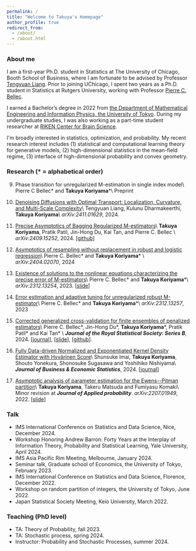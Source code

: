 ```yaml
---
permalink: /
title: "Welcome to Takuya's Homepage"
author_profile: true
redirect_from: 
  - /about/
  - /about.html
---
```


### About me
I am a first-year Ph.D. student in Statistics at The University of Chicago, Booth School of Business, where I am fortunate to be advised by Professor [Tengyuan Liang](https://tyliang.github.io/). Prior to joining UChicago, I spent two years as a Ph.D. student in Statistics at Rutgers University, working with Professor [Pierre C. Bellec](https://statweb.rutgers.edu/PCB71/). 

I earned a Bachelor’s degree in 2022 from [the Department of Mathematical Engineering and Information Physics, the University of Tokyo](https://www.keisu.t.u-tokyo.ac.jp/en/).  During my undergraduate studies, I was also working as a part-time student researcher at [RIKEN Center for Brain Science](https://cbs.riken.jp/en/). 
<!-- CBS, focusing on the asymptotic theory of combinatorial stochastic processes. -->

I'm broadly interested in statistics, optimization, and probability. My recent research interest includes (1) statistical and computational learning theory for generative models, (2) high-dimensional statistics in the mean-field regime, (3) interface of high-dimensional probability and convex geometry. 


### Research (\* = alphabetical order)
9. Phase transition for unregularized M-estimation in single index model\\
Pierre C Bellec\* and __Takuya Koriyama__\*\\
Preprint

8. [Denoising Diffusions with Optimal Transport: Localization, Curvature, and Multi-Scale Complexity](https://arxiv.org/abs/2411.01629)\\
Tengyuan Liang, Kulunu Dharmakeerthi, __Takuya Koriyama__\\
*arXiv:2411.01629*, 2024.

7. [Precise Asymptotics of Bagging Regularized M-estimators](https://arxiv.org/abs/2409.15252)\\
__Takuya Koriyama__, Pratik Patil, Jin-Hong Du, Kai Tan, and Pierre C. Bellec \\
*arXiv:2409.15252*, 2024. [[github](https://github.com/jaydu1/subagging-asymptotics)]

6. [Asymptotics of resampling without replacement in robust and logistic regression](https://arxiv.org/abs/2404.02070)\\
Pierre C. Bellec\* and __Takuya Koriyama__\* \\
*arXiv:2404.02070*, 2024

5. [Existence of solutions to the nonlinear equations characterizing the precise error of M-estimators](https://arxiv.org/abs/2312.13254)\\
Pierre C. Bellec\* and __Takuya Koriyama__\*\\
*arXiv:2312.13254*, 2023. [[slide](../files/nonlinear_system_slide.pdf)]

4. [Error estimation and adaptive tuning for unregularized robust M-estimator](https://arxiv.org/abs/2312.13257)\\
Pierre C. Bellec\* and __Takuya Koriyama__\*\\
*arXiv:2312.13257*, 2023

3. [Corrected generalized cross-validation for finite ensembles of penalized estimators](https://arxiv.org/abs/2310.01374)\\
Pierre C. Bellec\*, Jin-Hong Du\*, __Takuya Koriyama__\*, Pratik Patil\* and Kai Tan\* \\
__*Journal of the Royal Statistical Society: Series B*__, 2024. [[journal](https://doi.org/10.1093/jrsssb/qkae092)], [[slide](../files/slide_cgcv.pdf)], [[github](https://github.com/kaitan365/CorrectedGCV)].

2. [Fully Data-driven Normalized and Exponentiated Kernel Density Estimator with Hyvärinen Score](https://arxiv.org/abs/2212.00984)\\
Shunsuke Imai, __Takuya Koriyama__, Shouto Yonekura, Shonosuke Sugasawa and Yoshihiko Nishiyama\\
__*Journal of Business & Economic Statistics*__, 2024. [[journal](https://www.tandfonline.com/doi/full/10.1080/07350015.2024.2326149?casa_token=_YOXJFqGXa0AAAAA%3AZCueJ9QbEp0N1Yvh8Bm0ieEefDcQECfZyzYWfPd2KTI_yxy9l7rt0cja6c5I4cyVJuAT7q2sfTzo)]

1. [Asymptotic analysis of parameter estimation for the Ewens--Pitman partition](https://arxiv.org/abs/2207.01949)\\
__Takuya Koriyama__, Takeru Matsuda and Fumiyasu Komaki\\
Minor revision at __*Journal of Applied probability*__. *arXiv:2207.01949*, 2022. [[slide](../files/slide_ep.pdf)]



### Talk
* IMS International Conference on Statistics and Data Science, Nice, December 2024. 
* Workshop Honoring Andrew Barron: Forty Years at the Interplay of Information Theory, Probability and Statistical Learning, Yale University, April 2024. 
* IMS Asia Pacific Rim Meeting, Melbourne, January 2024. 
* Seminar talk, Graduate school of Economics, the University of Tokyo, February 2023. 
* IMS International Conference on Statistics and Data Science, Florence, December 2022.
* Workshop on random partition of integers, the University of Tokyo, June 2022.
* Japan Statistical Society Meeting, Keio University, March 2022.


### Teaching (PhD level)
* TA: Theory of Probability, fall 2023. 
* TA: Stochastic process, spring 2024.
* Instructor: Probability and Stochastic Processes, summer 2024. 

<!-- ### Award
<!-- * Travel award for Yale FDS workshop, 2024.  -->
<!-- * Best Ph.D. Qualifying Exam Performance, Department of Statistics, Rutgers University, 2023. -->
<!-- * Student Travel Award, IMS International Conference on Statistics and Data Science, 2022.
* Best Presentation Award and Japan Statistical Society Certificate Director's Award, 16th Japan Statistical Society Spring Meeting, 2022.   -->


<!-- ### Education 
* 2024-present. PhD student in Econometrics and Statistics at The University of Chicago, Booth School of Business. Advisor: [Tengyuan Liang](https://tyliang.github.io/). 
* 2022-2024. PhD student in Statistics at Rutgers University. 
Advisors: [Pierre C. Bellec](https://statweb.rutgers.edu/PCB71/) and [Qiyang Han](https://statweb.rutgers.edu/qh85/).
* 2018-2022. Bachelor degree in Applied Mathematics, The University of Tokyo. 
Advisors: [Takeru Matsuda](http://www.stat.t.u-tokyo.ac.jp/~t-matsuda/) and [Fumiyasu Komaki](http://www.stat.t.u-tokyo.ac.jp/~komaki/index-e.html).  -->

